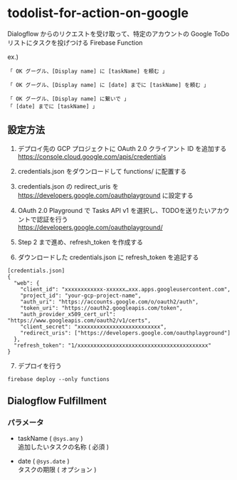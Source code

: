 # todolist-for-action-on-google

Dialogflow からのリクエストを受け取って、特定のアカウントの Google ToDo リストにタスクを投げつける Firebase Function

ex.)  
~~~
「 OK グーグル、[Display name] に [taskName] を頼む 」  
~~~

~~~
「 OK グーグル、[Display name] に [date] までに [taskName] を頼む 」  
~~~

~~~
「 OK グーグル、[Display name] に繋いで 」
「 [date] までに [taskName] 」  
~~~


## 設定方法

1. デプロイ先の GCP プロジェクトに OAuth 2.0 クライアント ID を追加する  
   https://console.cloud.google.com/apis/credentials

2. credentials.json をダウンロードして functions/ に配置する

3. credentials.json の redirect_uris を https://developers.google.com/oauthplayground に設定する

4. OAuth 2.0 Playground で Tasks API v1 を選択し、TODOを送りたいアカウントで認証を行う  
   https://developers.google.com/oauthplayground/

5. Step 2 まで進め、refresh_token を作成する  

6. ダウンロードした credentials.json に refresh_token を追記する  
~~~  
[credentials.json]
{
  "web": {
    "client_id": "xxxxxxxxxxxx-xxxxxx…xxx.apps.googleusercontent.com",
    "project_id": "your-gcp-project-name",
    "auth_uri": "https://accounts.google.com/o/oauth2/auth",
    "token_uri": "https://oauth2.googleapis.com/token",
    "auth_provider_x509_cert_url": "https://www.googleapis.com/oauth2/v1/certs",
    "client_secret": "xxxxxxxxxxxxxxxxxxxxxxxxxx",
    "redirect_uris": ["https://developers.google.com/oauthplayground"]
  },
  "refresh_token": "1/xxxxxxxxxxxxxxxxxxxxxxxxxxxxxxxxxxxxxxxxx"
}
~~~

7. デプロイを行う  
~~~  
firebase deploy --only functions
~~~

## Dialogflow Fulfillment  

### パラメータ  

* taskName ( `@sys.any` )  
  追加したいタスクの名称 ( 必須 )  

* date ( `@sys.date` )  
  タスクの期限 ( オプション )  
